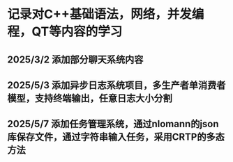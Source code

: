# 记录对C++基础语法，网络，并发编程，QT等内容的学习
## 2025/3/2 添加部分聊天系统内容
## 2025/5/3 添加异步日志系统项目，多生产者单消费者模型，支持终端输出，任意日志大小分割
## 2025/5/7 添加任务管理系统，通过nlomann的json库保存文件，通过字符串输入任务，采用CRTP的多态方法
